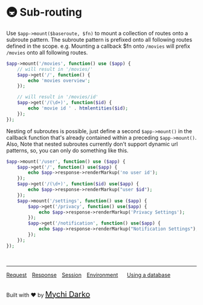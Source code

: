 # 🚇 Sub-routing

Use `$app->mount($baseroute, $fn)` to mount a collection of routes onto a subroute pattern. The subroute pattern is prefixed onto all following routes defined in the scope. e.g. Mounting a callback $fn onto `/movies` will prefix `/movies` onto all following routes.

```php
$app->mount('/movies', function() use ($app) {
	// will result in '/movies/'
	$app->get('/', function() {
		echo 'movies overview';
	});

	// will result in '/movies/id'
	$app->get('/(\d+)', function($id) {
		echo 'movie id ' . htmlentities($id);
	});
});
```

Nesting of subroutes is possible, just define a second `$app->mount()` in the callback function that's already contained within a preceding `$app->mount()`. Also, Note that nested subroutes currently don't support dynamic url patterns, so, you can only do something like this.

```php
$app->mount('/user', function() use ($app) {
    $app->get('/', function() use($app) {
        echo $app->response->renderMarkup('no user id');
    });
    $app->get('/(\d+)', function($id) use($app) {
        echo $app->response->renderMarkup("user $id");
    });
    $app->mount('/settings', function() use ($app) {
        $app->get('/privacy', function() use($app) {
            echo $app->response->renderMarkup('Privacy Settings');
        });
        $app->get('/notification', function() use($app) {
            echo $app->response->renderMarkup("Notification Settings");
        });
    });
});
```

<br>
<hr>

<a href="#/v/2.0/http/request" style="margin: 0px">Request</a>
<a href="#/v/2.0/http/response" style="margin: 0px 10px;">Response</a>
<a href="#/v/2.0/http/session" style="margin: 0px; 10px;">Session</a>
<a href="#/v/2.0/environment" style="margin: 0px 10px;">Environment</a>
<a href="#/v/2.0/database" style="margin: 0px 10px;">Using a database</a>

<br>
Built with ❤ by <a href="https://mychi.netlify.com" style="font-size: 20px; color: #111;" target="_blank">Mychi Darko</a>